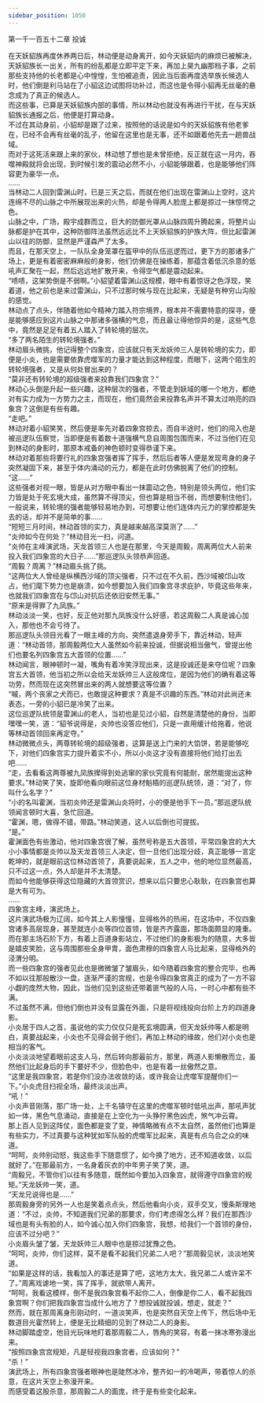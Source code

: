 ```yaml
---
sidebar_position: 1050
---
```

 第一千一百五十二章 投诚


在天妖貂族再度休养两日后，林动便是动身离开，如今天妖貂内的麻烦已被解决，天妖貂族长一出关，所有的纷乱都是立即平定下来，再加上昊九幽那档子事，之前那些支持他的长老都是心中惶惶，生怕被追责，因此当后面再度选举族长候选人时，他们倒是利马站在了小貂这边试图将功补过，而这也是令得小貂再无丝毫的悬念成为了真正的候选人。  
而这些事，已算是天妖貂族内部的事情，所以林动也就没有再进行干扰，在与天妖貂族长通报之后，他便是打算动身。  
不过在其动身前，小貂却是跟了过来，按照他的话说是如今的天妖貂族有他老爹在，已经不会再有丝毫的乱子，他留在这里也是无事，还不如跟着他先去一趟兽战域。  
而对于这死活来跟上来的家伙，林动想了想也是未曾拒绝，反正就在这一月内，吞噬神殿就将会出现，到时候引发的震动必然不小，小貂能够跟着，也是能够他们阵容更为豪华一点。  
……  
当林动二人回到雷渊山时，已是三天之后，而就在他们出现在雷渊山上空时，这片连绵不尽的山脉之中所展现出来的火热，却是令得两人脸庞上都是掠过一抹惊愕之色。  
山脉之中，广场，殿宇成群而立，巨大的防御光罩从山脉四周升腾起来，将整片山脉都是护在其中，这种防御阵法虽然远远比不上天妖貂族的护族大阵，但比起雷渊山以往的防御，显然是严谨森严了太多。  
而且，在那天空上，一队队全身笼罩在盔甲中的队伍巡逻而过，更下方的那诸多广场上，更是有着密密麻麻般的身影，他们仿佛是在操练着，那蕴含着低沉杀意的低吼声汇聚在一起，然后远远地扩散开来，令得空气都是震动起来。  
“啧啧，这架势倒是不弱啊。”小貂望着雷渊山这规模，眼中有着惊讶之色浮现，笑着道，他之前也是来过雷渊山，只不过那时候与现在比起来，无疑是有种穷山沟般的感觉。  
林动点了点头，伴随着他如今精神力踏入符宗境界，根本并不需要特意的探寻，便是能够感应到这片山脉之中那诸多强横的气息，而且最让得他惊异的是，这些气息中，竟然是足足有着五人踏入了转轮境的层次。  
“多了两名陌生的转轮境强者。”  
林动眉头微挑，他记得整个四象宫，应该就只有天龙妖帅三人是转轮境的实力，即便是小炎，也是需要依靠虎噬军的力量才能达到这种程度，而眼下，这两个陌生的转轮境强者，又是从何处冒出来的？  
“莫非还有转轮境的超级强者来投靠我们四象宫？”  
林动心头倒是升起一些兴趣，这种层次的强者，不管走到妖域的哪一个地方，都绝对有实力成为一方势力之主，而现在，他们竟然会来投靠名声并不算太过响亮的四象宫？这倒是有些有趣。  
“走吧。”  
林动对着小貂笑笑，然后便是率先对着四象宫掠去，而自半途时，他们的闯入也是被巡逻队伍察觉，当即便是有着数十道强横气息自周围包围而来，不过当他们在见到林动的身影时，那原本戒备的神色顿时变得恭谨下来。  
林动对着那些将要行礼的四象宫强者挥了挥手，然后后者等人便是发现弯身的身子突然凝固下来，甚至于体内涌动的元力，都是在此时仿佛脱离了他们的控制。  
“这……”  
这些强者对视一眼，皆是从对方眼中看出一抹震动之色，特别是领头两位，他们实力皆是处于死玄境大成，虽然算不得顶尖，但也算是相当不弱，而想要制住他们，一般说来，转轮境的强者能够轻易地办到，可想要让他们连体内元力的掌控都是失去的话，却并不是简单的事……  
“短短三月时间，林动首领的实力，真是越来越高深莫测了……”  
“炎帅如今在何处？”林动目光一扫，问道。  
“炎帅在主峰演武场，天龙首领三人也是在那里，今天是周毅，周离两位大人前来投入我们四象宫的大日子……”那巡逻队头领恭声回道。  
“周毅？周离？”林动眉头挑了挑。  
“这两位大人曾经是纵横西沙域的顶尖强者，只不过在不久前，西沙域被邙山攻占，他们麾下势力也是崩溃，如今想要加入我们四象宫寻求庇护，毕竟这些年来，也就我们四象宫在与邙山对抗后还依旧安然无事。”  
“原来是得罪了九凤族。”  
林动淡淡一笑，也好，反正他对那九凤族没什么好感，若这周毅二人真是诚心加入，那他也不会亏待了。  
那巡逻队头领目光看了一眼主峰的方向，突然遣退身旁手下，靠近林动，轻声道：“林动首领，那周毅两位大人虽然如今前来投诚，但据说相当傲气，曾提出他们也要名列四象宫五大首领的位置……”  
林动闻言，眼神顿时一凝，嘴角有着冷笑浮现出来，这是投诚还是来夺位呢？四象宫五大首领，他当初之所以会给天龙妖帅三人这般席位，是因为他们的确有着这等功劳，然而现在这突然冒出来的两人就想要这等位置？  
“嘁，两个丧家之犬而已，也敢提这种要求？真是不识趣的东西。”林动对此尚还未表态，一旁的小貂已是冷笑了出来。  
这位巡逻队统领是雷渊山的老人，当初也是见过小貂，自然是清楚他的身份，当即嘿嘿一笑，道：“貂爷说得是，炎帅也没答应他们，只是一直用缓计给拖着，他说等林动首领回来再定夺。”  
林动微微点头，两尊转轮境的超级强者，这算是送上门来的大馅饼，若是能够吃下，对他们四象宫实力提升着实不小，所以小炎这才没有直接将他们给打出去吧……  
“走，去看看这两尊被九凤族撵得到处逃窜的家伙究竟有何能耐，居然能提出这种要求。”林动笑了笑，旋即他看向眼前这位身材魁梧的巡逻队统领，道：“对了，你叫什么名字？”  
“小的名叫霍渊，当初炎帅还是雷渊山炎将时，小的便是他手下一员。”那巡逻队统领闻言顿时大喜，急忙回道。  
“霍渊，嗯，做得不错，带路。”林动笑道，这人以后倒也可提拔。  
“是。”  
霍渊面色有些激动，他对四象宫很了解，虽然号称是五大首领，平常四象宫的大大小小事情都是炎帅以及天龙首领三人决定，但一旦他们出现分歧，真正能够一言定乾坤的，就是眼前这位林动首领了，真要说起来，五人之中，他的地位显然最高，只不过这一点，外人却是并不太清楚。  
而如今他能够获得这位隐藏的大首领赏识，想来以后只要忠心耿耿，在四象宫也算是大有可为。  
……  
四象宫主峰，演武场上。  
这片演武场极为辽阔，如今其上人影憧憧，显得格外的热闹，在这场中，不仅四象宫诸多高层现身，甚至就连小炎等四位首领，皆是齐齐露面，那场面颇显的隆重。  
而在那主场石阶下方，有着上百道身影站立，不过他们的身影极为的随意，大多皆是嬉皮笑脸，这与周围那些全身甲胄，面色肃穆的四象宫人马比起来，显得格外的泾渭分明。  
而一些四象宫的强者见此也是微微皱了皱眉头，如今随着四象宫的整合完毕，也再不如以往那般散沙一盘，逐渐严谨的宫规，也是令得四象宫真正的成为了一方不容小觑的庞然大物，因此，当他们见到这些还带着匪气般的人马，一时心中都有些不满。  
不过虽然不满，但他们倒也并没有显露在外面，只是将视线投向台阶上方的四道身影。  
小炎居于四人之首，虽说他的实力仅仅只是死玄境圆满，但天龙妖帅等人都是明白，真要战起来，小炎也不见得会弱于他们，再加上林动的缘故，他们对小炎也是相当的客气。  
小炎淡淡地望着眼前这支人马，然后转向那最前方，那里，两道人影懒散而立，虽然他们比起身后的手下要好不少，但脸色中，也是有着一丝傲然之意。  
“这里是我四象宫，若是你们没办法收敛的话，或许我会让虎噬军提醒你们一下。”小炎虎目扫视全场，最终淡淡出声。  
“吼！”  
小炎声音刚落，那广场一处，上千名镇守在这里的虎噬军顿时低吼出声，那吼声犹如一体，黑色气息涌动，直接是在上空化为一头狰狞黑色凶虎，煞气冲云霄。  
那上百人见到这阵仗，面色都是变了变，神情略微有点不太自然，虽然他们也算是有些实力，不过真要与这种犹如军队般的虎噬军比起来，真是有点乌合之众的味道。  
“呵呵，炎帅别动怒，我这些手下随意惯了，如今换了地方，还不知道收敛，以后就好了。”在那最前方，一名身着灰衣的中年男子笑了笑，道。  
“周毅兄，不管你们以往有多随意，既然如今要加入四象宫，就得遵守四象宫的规矩。”天龙妖帅一笑，道。  
“天龙兄说得也是……”  
那周毅身旁的另外一人也是笑着点点头，然后他看向小炎，双手交叉，慢条斯理地道：“不过，炎帅，不知道我们兄弟的那要求，你们考虑得怎么样？我们在那西沙域也是有头有脸的人，如今诚心加入你们四象宫，我想，给我们一个首领的身份，应该不过分吧？”  
小炎眉头皱了皱，天龙妖帅三人眼中也是掠过犹豫之色。  
“呵呵，炎帅，你们这样，莫不是看不起我们兄弟二人吧？”那周毅见状，淡淡地笑道。  
“如果是这样的话，我看加入的事还是算了吧，这地方太大，我兄弟二人或许呆不了。”周离戏谑地一笑，挥了挥手，就欲带人离开。  
“呵呵，我看这模样，倒不是我四象宫看不起你二人，倒像是你二人，看不起我四象宫啊？你们把我四象宫当成什么地方了？想投诚就投诚，想走，就走？”  
然而，就在那周离身形刚动时，一道淡笑声，也是突然自天空上传下，然后场中无数道目光霍然转上，便是无比精细的见到了林动二人的身影。  
林动脚踏虚空，他目光玩味地盯着那周毅二人，唇角的笑容，有着一抹冰寒弥漫出来。  
“按照四象宫宫规矩，凡是轻视我四象宫者，应该如何？”  
“杀！”  
演武场上，所有四象宫强者眼神也是陡然冰冷，整齐如一的冷喝声，带着惊人的杀意，在这片天空上弥漫开来。  
而感受着这股杀意，那周毅二人的面庞，终于是有些变化起来。  
  
  
